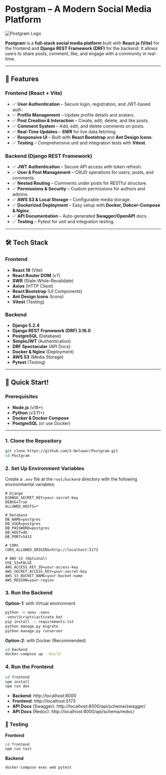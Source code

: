 # Postgram – A Modern Social Media Platform

![Postgram Logo](https://via.placeholder.com/150) <!-- Replace with your logo -->

**Postgram** is a **full-stack social media platform** built with **React.js (Vite)** for the frontend and **Django REST Framework (DRF)** for the backend. It allows users to share posts, comment, like, and engage with a community in real-time.

---

## **📌 Features**

### **Frontend (React + Vite)**
- ✅ **User Authentication** – Secure login, registration, and JWT-based auth.
- ✅ **Profile Management** – Update profile details and avatars.
- ✅ **Post Creation & Interaction** – Create, edit, delete, and like posts.
- ✅ **Comment System** – Add, edit, and delete comments on posts.
- ✅ **Real-Time Updates** – **SWR** for live data fetching.
- ✅ **Responsive UI** – Built with **React Bootstrap** and **Ant Design Icons**.
- ✅ **Testing** – Comprehensive unit and integration tests with **Vitest**.

### **Backend (Django REST Framework)**
- ✅ **JWT Authentication** – Secure API access with token refresh.
- ✅ **User & Post Management** – CRUD operations for users, posts, and comments.
- ✅ **Nested Routing** – Comments under posts for RESTful structure.
- ✅ **Permissions & Security** – Custom permissions for authors and admins.
- ✅ **AWS S3 & Local Storage** – Configurable media storage.
- ✅ **Dockerized Deployment** – Easy setup with **Docker, Dokcer-Compose & Nginx**.
- ✅ **API Documentation** – Auto-generated **Swagger/OpenAPI** docs.
- ✅ **Testing** – Pytest for unit and integration testing.

---

## **🛠 Tech Stack**

### **Frontend**
- **React 19** (Vite)
- **React Router DOM** (v7)
- **SWR** (Stale-While-Revalidate)
- **Axios** (HTTP Client)
- **React Bootstrap** (UI Components)
- **Ant Design Icons** (Icons)
- **Vitest** (Testing)

### **Backend**
- **Django 5.2.4**
- **Django REST Framework (DRF) 3.16.0**
- **PostgreSQL** (Database)
- **SimpleJWT** (Authentication)
- **DRF Spectacular** (API Docs)
- **Docker & Nginx** (Deployment)
- **AWS S3** (Media Storage)
- **Pytest** (Testing)

---

## **🚀 Quick Start!**

### **Prerequisites**
- **Node.js** (v18+)
- **Python** (v3.11+)
- **Docker & Docker Compose**
- **PostgreSQL** (or use Docker)

---

### **1. Clone the Repository**
```bash
git clone https://github.com/S-Delowar/Postgram.git
cd Postgram
```

### 2. Set Up Environment Variables
Create a `.env` file at the `root/backend` directory with the following environmental variables:
```
# Django
DJANGO_SECRET_KEY=your-secret-key
DEBUG=True
ALLOWED_HOSTS=*

# Database
DB_NAME=postgres
DB_USER=postgres
DB_PASSWORD=postgres
DB_HOST=db
DB_PORT=5432

# CORS
CORS_ALLOWED_ORIGINS=http://localhost:5173

# AWS S3 (Optional)
USE_S3=FALSE
AWS_ACCESS_KEY_ID=your-access-key
AWS_SECRET_ACCESS_KEY=your-secret-key
AWS_S3_BUCKET_NAME=your-bucket-name
AWS_REGION=your-region
```

### 3. Run the Backend
**Option-1**: with Virtual environment
```bash
python -m venv .venv
.venv\Scripts\activate.bat
pip install -r requirements.txt
python manage.py migrate
python manage.py runserver
```

**Option-2**: with Docker (Recommended)
```bash
cd backend
docker-compose up --build
```

### 4. Run the Frontend
```bash
cd frontend
npm install
npm run dev
```

- **Backend**: http://localhost:8000
- **Frontend**: http://localhost:5173
- **API Docs** (Swagger): http://localhost:8000/api/schema/swagger/
- **API Docs** (Redoc): http://localhost:8000/api/schema/redoc/

### 🧪 Testing
**Frontend**
```bash
cd frontend
npm run test
```
**Backend**
```bash
docker-compose exec web pytest
```
